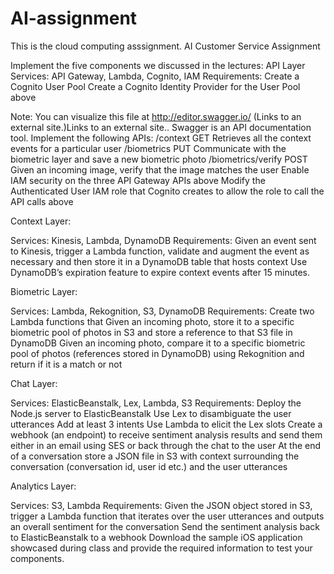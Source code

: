 # AI-assignment
This is the cloud computing asssignment.
AI Customer Service Assignment

Implement the five components we discussed in the lectures:
API Layer
Services: API Gateway, Lambda, Cognito, IAM
Requirements:
Create a Cognito User Pool
Create a Cognito Identity Provider for the User Pool above

Note: You can visualize this file at http://editor.swagger.io/ (Links to an external site.)Links to an external site.. Swagger is an API documentation tool.
Implement the following APIs:
/context GET
Retrieves all the context events for a particular user
/biometrics PUT
Communicate with the biometric layer and save a new biometric photo
/biometrics/verify POST
Given an incoming image, verify that the image matches the user
Enable IAM security on the three API Gateway APIs above
Modify the Authenticated User IAM role that Cognito creates to allow the role to call the API calls above
 

Context Layer:
 

Services: Kinesis, Lambda, DynamoDB
Requirements:
Given an event sent to Kinesis, trigger a Lambda function, validate and augment the event as necessary and then store it in a DynamoDB table that hosts context
Use DynamoDB’s expiration feature to expire context events after 15 minutes.
 

Biometric Layer:
 

Services: Lambda, Rekognition, S3, DynamoDB
Requirements:
Create two Lambda functions that
Given an incoming photo, store it to a specific biometric pool of photos in S3 and store a reference to that S3 file in DynamoDB
Given an incoming photo, compare it to a specific biometric pool of photos (references stored in DynamoDB) using Rekognition and return if it is a match or not
 

Chat Layer:
 

Services: ElasticBeanstalk, Lex, Lambda, S3
Requirements:
Deploy the Node.js server to ElasticBeanstalk
Use Lex to disambiguate the user utterances
Add at least 3 intents
Use Lambda to elicit the Lex slots
Create a webhook (an endpoint) to receive sentiment analysis results and send them either in an email using SES or back through the chat to the user
At the end of a conversation store a JSON file in S3 with context surrounding the conversation (conversation id, user id etc.) and the user utterances
 

Analytics Layer:
 

Services: S3, Lambda
Requirements:
Given the JSON object stored in S3, trigger a Lambda function that iterates over the user utterances and outputs an overall sentiment for the conversation
Send the sentiment analysis back to ElasticBeanstalk to a webhook
Download the sample iOS application showcased during class and provide the required information to test your components.

 

